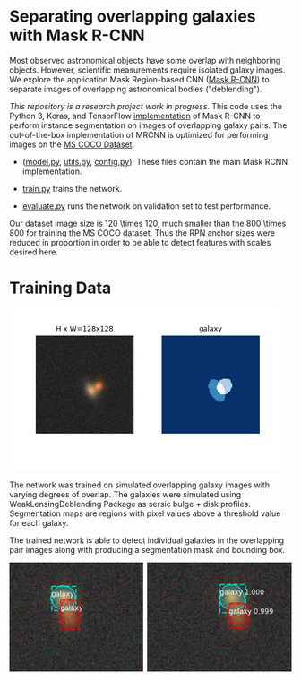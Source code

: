 # Separating overlapping galaxies with Mask R-CNN

Most observed astronomical objects have some overlap with neighboring objects. However, scientific measurements require isolated galaxy images. We explore the application Mask Region-based CNN ([Mask R-CNN](https://arxiv.org/abs/1703.06870)) to separate images of overlapping astronomical bodies ("deblending").

*This repository is a research project work in progress.*
This code uses the Python 3, Keras, and TensorFlow [implementation](https://github.com/matterport/Mask_RCNN) of Mask R-CNN to perform instance segmentation on images of overlapping galaxy pairs. The out-of-the-box implementation of MRCNN is optimized for performing images on the [MS COCO Dataset](http://cocodataset.org/#home). 

* ([model.py](mrcnn/model.py), [utils.py](mrcnn/utils.py), [config.py](mrcnn/config.py)): These files contain the main Mask RCNN implementation. 

* [train.py](scripts/train.py) trains the network.

* [evaluate.py](scripts/evaluate.py) runs the network on validation set to test performance.

Our dataset image size is 120 \times 120, much smaller than the 800 \times 800 for training the MS COCO dataset. Thus the RPN anchor sizes were reduced in proportion in order to be able to detect features with scales desired here.  

# Training Data

![](images/data.png)


The network was trained on simulated overlapping galaxy images with varying degrees of overlap. The galaxies were simulated using WeakLensingDeblending Package as sersic bulge + disk profiles. Segmentation maps are regions with pixel values above a threshold value for each galaxy.

The trained network is able to detect individual galaxies in the overlapping pair images along with producing a segmentation mask and bounding box.

![](images/good_eg.png)